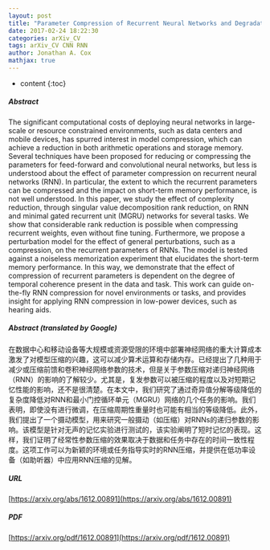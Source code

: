 ```yaml
---
layout: post
title: "Parameter Compression of Recurrent Neural Networks and Degradation of Short-term Memory"
date: 2017-02-24 18:22:30
categories: arXiv_CV
tags: arXiv_CV CNN RNN
author: Jonathan A. Cox
mathjax: true
---
```


* content
{:toc}

##### Abstract
The significant computational costs of deploying neural networks in large-scale or resource constrained environments, such as data centers and mobile devices, has spurred interest in model compression, which can achieve a reduction in both arithmetic operations and storage memory. Several techniques have been proposed for reducing or compressing the parameters for feed-forward and convolutional neural networks, but less is understood about the effect of parameter compression on recurrent neural networks (RNN). In particular, the extent to which the recurrent parameters can be compressed and the impact on short-term memory performance, is not well understood. In this paper, we study the effect of complexity reduction, through singular value decomposition rank reduction, on RNN and minimal gated recurrent unit (MGRU) networks for several tasks. We show that considerable rank reduction is possible when compressing recurrent weights, even without fine tuning. Furthermore, we propose a perturbation model for the effect of general perturbations, such as a compression, on the recurrent parameters of RNNs. The model is tested against a noiseless memorization experiment that elucidates the short-term memory performance. In this way, we demonstrate that the effect of compression of recurrent parameters is dependent on the degree of temporal coherence present in the data and task. This work can guide on-the-fly RNN compression for novel environments or tasks, and provides insight for applying RNN compression in low-power devices, such as hearing aids.

##### Abstract (translated by Google)
在数据中心和移动设备等大规模或资源受限的环境中部署神经网络的重大计算成本激发了对模型压缩的兴趣，这可以减少算术运算和存储内存。已经提出了几种用于减少或压缩前馈和卷积神经网络参数的技术，但是关于参数压缩对递归神经网络（RNN）的影响的了解较少。尤其是，复发参数可以被压缩的程度以及对短期记忆性能的影响，还不是很清楚。在本文中，我们研究了通过奇异值分解等级降低的复杂度降低对RNN和最小门控循环单元（MGRU）网络的几个任务的影响。我们表明，即使没有进行微调，在压缩周期性重量时也可能有相当的等级降低。此外，我们提出了一个摄动模型，用来研究一般摄动（如压缩）对RNNs的递归参数的影响。该模型是针对无声的记忆实验进行测试的，该实验阐明了短时记忆的表现。这样，我们证明了经常性参数压缩的效果取决于数据和任务中存在的时间一致性程度。这项工作可以为新颖的环境或任务指导实时的RNN压缩，并提供在低功率设备（如助听器）中应用RNN压缩的见解。

##### URL
[https://arxiv.org/abs/1612.00891](https://arxiv.org/abs/1612.00891)

##### PDF
[https://arxiv.org/pdf/1612.00891](https://arxiv.org/pdf/1612.00891)

